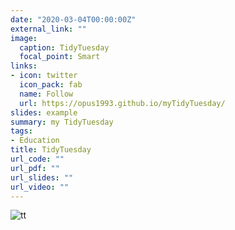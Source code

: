 ```yaml
---
date: "2020-03-04T00:00:00Z"
external_link: ""
image:
  caption: TidyTuesday
  focal_point: Smart
links:
- icon: twitter
  icon_pack: fab
  name: Follow
  url: https://opus1993.github.io/myTidyTuesday/
slides: example
summary: my TidyTuesday
tags:
- Education
title: TidyTuesday
url_code: ""
url_pdf: ""
url_slides: ""
url_video: ""
---
```


![tt](https://opus1993.github.io/myTidyTuesday/)